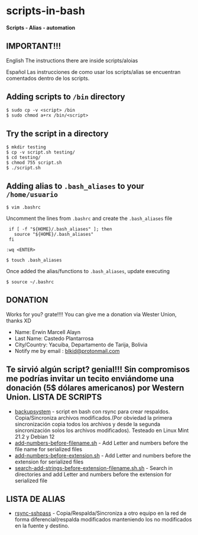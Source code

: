 # scripts-in-bash
#### Scripts - Alias - automation

IMPORTANT!!!
-

English
The instructions there are inside scripts/aloias

Español
Las instrucciones de como usar los scripts/alias se encuentran comentados dentro de los scripts.

Adding scripts to `/bin` directory
-

```
$ sudo cp -v <script> /bin
$ sudo chmod a+rx /bin/<script>
```

Try the script in a directory
-

```
$ mkdir testing
$ cp -v script.sh testing/
$ cd testing/
$ chmod 755 script.sh
$ ./script.sh
```

Adding alias to `.bash_aliases` to your `/home/usuario`
-

```
$ vim .bashrc
```

Uncomment the lines from `.bashrc` and create the `.bash_aliases` file
```
 if [ -f "${HOME}/.bash_aliases" ]; then
   source "${HOME}/.bash_aliases"
 fi
```

```
:wq <ENTER>
```

```
$ touch .bash_aliases
```
Once added the alias/functions to `.bash_aliases`, update executing

```
$ source ~/.bashrc
```
DONATION
--------
Works for you? grate!!!! You can give me a donation via Wester Union, thanks XD

- Name: Erwin Marcell Alayn
- Last Name: Castedo Plantarrosa
- City/Country: Yacuiba, Departamento de Tarija, Bolivia
- Notify me by email : blkid@protonmail.com

Te sirvió algún script? genial!!!  Sin compromisos me podrías invitar un tecito enviándome una donación (5$ dólares americanos) por Western Union.
LISTA DE SCRIPTS
----------------

- [backupsystem](scripts/backupsystem) - script en bash con rsync para crear respaldos. Copia/Sincroniza archivos modificados.(Por obviedad la primera sincronización copia todos los archivos y desde la segunda sincronización solos los archivos modificados). Testeado en Linux Mint 21.2 y Debian 12
- [add-numbers-before-filename.sh](https://github.com/ekardian/scripts-in-bash/blob/main/scripts/add-numbers-before-filename.sh) - Add Letter and numbers before the file name for serialized files
- [add-numbers-before-extension.sh](https://github.com/ekardian/scripts-in-bash/blob/main/scripts/add-numbers-before-extension.sh) - Add Letter and numbers before the extension for serialized files
- [search-add-strings-before-extension-filename.sh.sh](https://github.com/ekardian/scripts-in-bash/blob/main/scripts/search-add-strings-before-extension-filename.sh) - Search in directories and add Letter and numbers before the extension for serialized file
  
LISTA DE ALIAS
----------------
- [rsync-sshpass](alias/rsync-sshpass) - Copia/Respalda/Sincroniza a otro equipo en la red de forma diferencial(respalda modificados manteniendo los no modificados en la fuente y destino.

